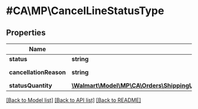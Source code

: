 # #CA\MP\CancelLineStatusType

## Properties

Name | Type | Description | Notes
------------ | ------------- | ------------- | -------------
**status** | **string** | Use 'Cancelled' |
**cancellationReason** | **string** | Reason for cancellation. Example: 'CUSTOMER_REQUESTED_SELLER_TO_CANCEL' |
**statusQuantity** | [**\Walmart\Model\MP\CA\Orders\ShippingUpdatesCARequestOrderLinesOrderLineInnerOrderLineStatusesOrderLineStatusInnerStatusQuantity**](ShippingUpdatesCARequestOrderLinesOrderLineInnerOrderLineStatusesOrderLineStatusInnerStatusQuantity.md) |  |


[[Back to Model list]](../) [[Back to API list]](../../Api/CA/MP) [[Back to README]](../../README.md)
